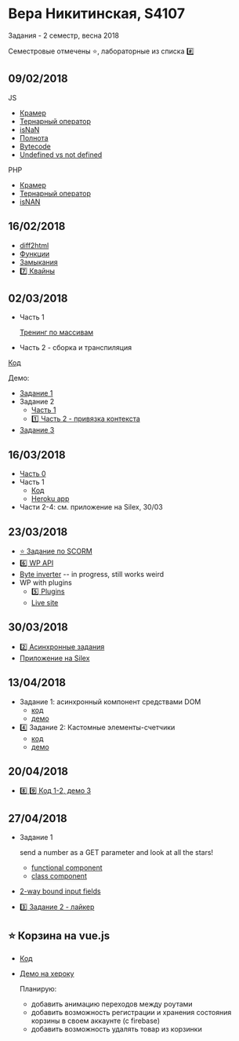 # Вера Никитинская, S4107

Задания - 2 семестр, весна 2018

Семестровые отмечены ⭐️, лабораторные из списка #️⃣

## 09/02/2018
JS

- [Крамер](0902/kramer.js)
- [Тернарный оператор](0902/ternary1.js)
- [isNaN](0902/isnan.js)
- [Полнота](0902/jsfck.js)
- [Bytecode](0902/bytecode.md)
- [Undefined vs not defined](0902/undef.md)

PHP
- [Крамер](0902/kramer.php)
- [Тернарный оператор](0902/ternary.php)
- [isNAN](0902/isnan.php)

## 16/02/2018
- [diff2html](1602/part1/)
- [Функции](1602/part2/)
- [Замыкания](1602/part4/)
- [7️⃣ Квайны](1602/part3/)


## 02/03/2018
- Часть 1

  [Тренинг по массивам](https://codepen.io/nikitinskaya/pen/XEKxWp)
- Часть 2 - сборка и транспиляция

[Код](0203/)

Демо:
  - [Задание 1](http://nikitinskaya.me/gossjs-sem2/0203/task1)
  - Задание 2
    - [Часть 1](http://nikitinskaya.me/gossjs-sem2/0203/task2/part1)
    - [1️⃣ Часть 2 - привязка контекста](http://nikitinskaya.me/gossjs-sem2/0203/task2/part2)
  - [Задание 3](http://nikitinskaya.me/gossjs-sem2/0203/task3)

## 16/03/2018
- [Часть 0](1603/part0/)
- Часть 1
  - [Код](https://github.com/nikitinskaya/1603-part1)
  - [Heroku app](https://boiling-castle-92735.herokuapp.com/)
- Части 2-4: см. приложение на Silex, 30/03

## 23/03/2018
- [⭐ Задание по SCORM](2303/scorm/)
- [6️⃣ WP API](2303/part1-2/)
- [Byte inverter](https://codepen.io/nikitinskaya/pen/NMRoaj) -- in progress, still works weird
- WP with plugins
  - [5️⃣ Plugins](2303/wp/)
  - [Live site](http://46.161.54.16)

## 30/03/2018
- [2️⃣ Асинхронные задания](https://codepen.io/nikitinskaya/pen/EEEwOZ)
- [Приложение на Silex](https://github.com/nikitinskaya/silex-app-sem2)

## 13/04/2018
- Задание 1: асинхронный компонент средствами DOM
  - [код](1304/part1)
  - [демо](http://nikitinskaya.me/gossjs-sem2/1304/part1/)
- 4️⃣  Задание 2: Кастомные элементы-счетчики
  - [код](1304/part2)
  - [демо](http://nikitinskaya.me/gossjs-sem2/1304/part2/)

## 20/04/2018
- [8️⃣ 9️⃣ Код 1-2, демо 3](https://github.com/nikitinskaya/console_js_demo)

## 27/04/2018
- Задание 1

    send a number as a GET parameter and look at all the stars!
  - [functional component](https://kodaktor.ru/7487418?5)
  - [class component](https://kodaktor.ru/7487418_44b67?8)

- [2-way bound input fields](https://kodaktor.ru/min_react_live_c097b)
- [3️⃣ Задание 2 - лайкер](https://github.com/nikitinskaya/react-liker/tree/master)

## ⭐ Корзина на vue.js
- [Код](https://github.com/nikitinskaya/vue-cart)
- [Демо на хероку](https://vue-cart.herokuapp.com)

    Планирую:
    - добавить анимацию переходов между роутами
    - добавить возможность регистрации и хранения состояния корзины в своем аккаунте (с firebase)
    - добавить возможность удалять товар из корзинки
